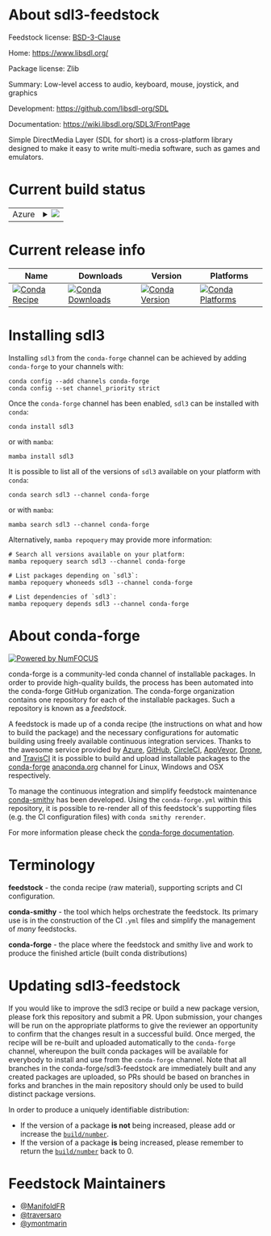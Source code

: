 About sdl3-feedstock
====================

Feedstock license: [BSD-3-Clause](https://github.com/conda-forge/sdl-feedstock/blob/main/LICENSE.txt)

Home: https://www.libsdl.org/

Package license: Zlib

Summary: Low-level access to audio, keyboard, mouse, joystick, and graphics

Development: https://github.com/libsdl-org/SDL

Documentation: https://wiki.libsdl.org/SDL3/FrontPage

Simple DirectMedia Layer (SDL for short) is a cross-platform library designed
to make it easy to write multi-media software, such as games and emulators.

Current build status
====================


<table>
    
  <tr>
    <td>Azure</td>
    <td>
      <details>
        <summary>
          <a href="https://dev.azure.com/conda-forge/feedstock-builds/_build/latest?definitionId=9425&branchName=main">
            <img src="https://dev.azure.com/conda-forge/feedstock-builds/_apis/build/status/sdl-feedstock?branchName=main">
          </a>
        </summary>
        <table>
          <thead><tr><th>Variant</th><th>Status</th></tr></thead>
          <tbody><tr>
              <td>linux_64</td>
              <td>
                <a href="https://dev.azure.com/conda-forge/feedstock-builds/_build/latest?definitionId=9425&branchName=main">
                  <img src="https://dev.azure.com/conda-forge/feedstock-builds/_apis/build/status/sdl-feedstock?branchName=main&jobName=linux&configuration=linux%20linux_64_" alt="variant">
                </a>
              </td>
            </tr><tr>
              <td>linux_aarch64</td>
              <td>
                <a href="https://dev.azure.com/conda-forge/feedstock-builds/_build/latest?definitionId=9425&branchName=main">
                  <img src="https://dev.azure.com/conda-forge/feedstock-builds/_apis/build/status/sdl-feedstock?branchName=main&jobName=linux&configuration=linux%20linux_aarch64_" alt="variant">
                </a>
              </td>
            </tr><tr>
              <td>linux_ppc64le</td>
              <td>
                <a href="https://dev.azure.com/conda-forge/feedstock-builds/_build/latest?definitionId=9425&branchName=main">
                  <img src="https://dev.azure.com/conda-forge/feedstock-builds/_apis/build/status/sdl-feedstock?branchName=main&jobName=linux&configuration=linux%20linux_ppc64le_" alt="variant">
                </a>
              </td>
            </tr><tr>
              <td>osx_64</td>
              <td>
                <a href="https://dev.azure.com/conda-forge/feedstock-builds/_build/latest?definitionId=9425&branchName=main">
                  <img src="https://dev.azure.com/conda-forge/feedstock-builds/_apis/build/status/sdl-feedstock?branchName=main&jobName=osx&configuration=osx%20osx_64_" alt="variant">
                </a>
              </td>
            </tr><tr>
              <td>osx_arm64</td>
              <td>
                <a href="https://dev.azure.com/conda-forge/feedstock-builds/_build/latest?definitionId=9425&branchName=main">
                  <img src="https://dev.azure.com/conda-forge/feedstock-builds/_apis/build/status/sdl-feedstock?branchName=main&jobName=osx&configuration=osx%20osx_arm64_" alt="variant">
                </a>
              </td>
            </tr><tr>
              <td>win_64</td>
              <td>
                <a href="https://dev.azure.com/conda-forge/feedstock-builds/_build/latest?definitionId=9425&branchName=main">
                  <img src="https://dev.azure.com/conda-forge/feedstock-builds/_apis/build/status/sdl-feedstock?branchName=main&jobName=win&configuration=win%20win_64_" alt="variant">
                </a>
              </td>
            </tr>
          </tbody>
        </table>
      </details>
    </td>
  </tr>
</table>

Current release info
====================

| Name | Downloads | Version | Platforms |
| --- | --- | --- | --- |
| [![Conda Recipe](https://img.shields.io/badge/recipe-sdl3-green.svg)](https://anaconda.org/conda-forge/sdl3) | [![Conda Downloads](https://img.shields.io/conda/dn/conda-forge/sdl3.svg)](https://anaconda.org/conda-forge/sdl3) | [![Conda Version](https://img.shields.io/conda/vn/conda-forge/sdl3.svg)](https://anaconda.org/conda-forge/sdl3) | [![Conda Platforms](https://img.shields.io/conda/pn/conda-forge/sdl3.svg)](https://anaconda.org/conda-forge/sdl3) |

Installing sdl3
===============

Installing `sdl3` from the `conda-forge` channel can be achieved by adding `conda-forge` to your channels with:

```
conda config --add channels conda-forge
conda config --set channel_priority strict
```

Once the `conda-forge` channel has been enabled, `sdl3` can be installed with `conda`:

```
conda install sdl3
```

or with `mamba`:

```
mamba install sdl3
```

It is possible to list all of the versions of `sdl3` available on your platform with `conda`:

```
conda search sdl3 --channel conda-forge
```

or with `mamba`:

```
mamba search sdl3 --channel conda-forge
```

Alternatively, `mamba repoquery` may provide more information:

```
# Search all versions available on your platform:
mamba repoquery search sdl3 --channel conda-forge

# List packages depending on `sdl3`:
mamba repoquery whoneeds sdl3 --channel conda-forge

# List dependencies of `sdl3`:
mamba repoquery depends sdl3 --channel conda-forge
```


About conda-forge
=================

[![Powered by
NumFOCUS](https://img.shields.io/badge/powered%20by-NumFOCUS-orange.svg?style=flat&colorA=E1523D&colorB=007D8A)](https://numfocus.org)

conda-forge is a community-led conda channel of installable packages.
In order to provide high-quality builds, the process has been automated into the
conda-forge GitHub organization. The conda-forge organization contains one repository
for each of the installable packages. Such a repository is known as a *feedstock*.

A feedstock is made up of a conda recipe (the instructions on what and how to build
the package) and the necessary configurations for automatic building using freely
available continuous integration services. Thanks to the awesome service provided by
[Azure](https://azure.microsoft.com/en-us/services/devops/), [GitHub](https://github.com/),
[CircleCI](https://circleci.com/), [AppVeyor](https://www.appveyor.com/),
[Drone](https://cloud.drone.io/welcome), and [TravisCI](https://travis-ci.com/)
it is possible to build and upload installable packages to the
[conda-forge](https://anaconda.org/conda-forge) [anaconda.org](https://anaconda.org/)
channel for Linux, Windows and OSX respectively.

To manage the continuous integration and simplify feedstock maintenance
[conda-smithy](https://github.com/conda-forge/conda-smithy) has been developed.
Using the ``conda-forge.yml`` within this repository, it is possible to re-render all of
this feedstock's supporting files (e.g. the CI configuration files) with ``conda smithy rerender``.

For more information please check the [conda-forge documentation](https://conda-forge.org/docs/).

Terminology
===========

**feedstock** - the conda recipe (raw material), supporting scripts and CI configuration.

**conda-smithy** - the tool which helps orchestrate the feedstock.
                   Its primary use is in the construction of the CI ``.yml`` files
                   and simplify the management of *many* feedstocks.

**conda-forge** - the place where the feedstock and smithy live and work to
                  produce the finished article (built conda distributions)


Updating sdl3-feedstock
=======================

If you would like to improve the sdl3 recipe or build a new
package version, please fork this repository and submit a PR. Upon submission,
your changes will be run on the appropriate platforms to give the reviewer an
opportunity to confirm that the changes result in a successful build. Once
merged, the recipe will be re-built and uploaded automatically to the
`conda-forge` channel, whereupon the built conda packages will be available for
everybody to install and use from the `conda-forge` channel.
Note that all branches in the conda-forge/sdl3-feedstock are
immediately built and any created packages are uploaded, so PRs should be based
on branches in forks and branches in the main repository should only be used to
build distinct package versions.

In order to produce a uniquely identifiable distribution:
 * If the version of a package **is not** being increased, please add or increase
   the [``build/number``](https://docs.conda.io/projects/conda-build/en/latest/resources/define-metadata.html#build-number-and-string).
 * If the version of a package **is** being increased, please remember to return
   the [``build/number``](https://docs.conda.io/projects/conda-build/en/latest/resources/define-metadata.html#build-number-and-string)
   back to 0.

Feedstock Maintainers
=====================

* [@ManifoldFR](https://github.com/ManifoldFR/)
* [@traversaro](https://github.com/traversaro/)
* [@ymontmarin](https://github.com/ymontmarin/)


<!-- dummy commit to enable rerendering -->

